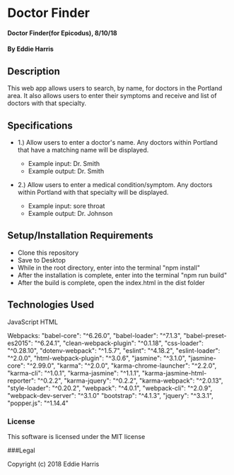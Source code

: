 # Doctor Finder

#### Doctor Finder(for Epicodus), 8/10/18
#### By Eddie Harris


## Description

This web app allows users to search, by name, for doctors in the Portland area. It also allows users to enter their symptoms and receive and list of doctors with that specialty.

## Specifications

- 1.) Allow users to enter a doctor's name. Any doctors within Portland that have a matching name will be displayed.
    - Example input: Dr. Smith
    - Example output: Dr. Smith

- 2.) Allow users to enter a medical condition/symptom. Any doctors within Portland with that specialty will be displayed.

    - Example input: sore throat
    - Example output: Dr. Johnson



## Setup/Installation Requirements

* Clone this repository
* Save to Desktop
* While in the root directory, enter into the terminal "npm install"
* After the installation is complete, enter into the terminal "npm run build"
* After the build is complete, open the index.html in the dist folder

## Technologies Used

JavaScript
HTML

Webpacks:
"babel-core": "^6.26.0",
"babel-loader": "^7.1.3",
"babel-preset-es2015": "^6.24.1",
"clean-webpack-plugin": "^0.1.18",
"css-loader": "^0.28.10",
"dotenv-webpack": "^1.5.7",
"eslint": "^4.18.2",
"eslint-loader": "^2.0.0",
"html-webpack-plugin": "^3.0.6",
"jasmine": "^3.1.0",
"jasmine-core": "^2.99.0",
"karma": "^2.0.0",
"karma-chrome-launcher": "^2.2.0",
"karma-cli": "^1.0.1",
"karma-jasmine": "^1.1.1",
"karma-jasmine-html-reporter": "^0.2.2",
"karma-jquery": "^0.2.2",
"karma-webpack": "^2.0.13",
"style-loader": "^0.20.2",
"webpack": "^4.0.1",
"webpack-cli": "^2.0.9",
"webpack-dev-server": "^3.1.0"
"bootstrap": "^4.1.3",
"jquery": "^3.3.1",
"popper.js": "^1.14.4"


### License

This software is licensed under the MIT license

###Legal

Copyright (c) 2018 Eddie Harris
